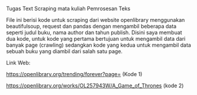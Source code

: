 Tugas Text Scraping mata kuliah Pemrosesan Teks

File ini berisi kode untuk scraping dari website openlibrary menggunakan beautifulsoup, request dan pandas dengan mengambil beberapa data seperti judul buku, nama author dan tahun publish. Disini saya membuat dua kode, untuk kode yang pertama bertujuan untuk mengambil data dari banyak page (crawling) sedangkan kode yang kedua untuk mengambil data sebuah buku yang diambil dari salah satu page.

Link Web: 

https://openlibrary.org/trending/forever?page= (Kode 1)

https://openlibrary.org/works/OL257943W/A_Game_of_Thrones (kode 2)
